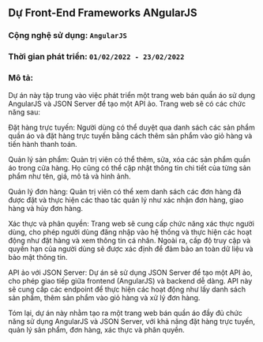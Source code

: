 ## Dự Front-End Frameworks ANgularJS
### Cộng nghệ sử dụng: `AngularJS`
### Thời gian phát triển: `01/02/2022 - 23/02/2022`
### Mô tả:
Dự án này tập trung vào việc phát triển một trang web bán quần áo sử dụng AngularJS và JSON Server để tạo một API ảo. Trang web sẽ có các chức năng sau:

Đặt hàng trực tuyến: Người dùng có thể duyệt qua danh sách các sản phẩm quần áo và đặt hàng trực tuyến bằng cách thêm sản phẩm vào giỏ hàng và tiến hành thanh toán.

Quản lý sản phẩm: Quản trị viên có thể thêm, sửa, xóa các sản phẩm quần áo trong cửa hàng. Họ cũng có thể cập nhật thông tin chi tiết của từng sản phẩm như tên, giá, mô tả và hình ảnh.

Quản lý đơn hàng: Quản trị viên có thể xem danh sách các đơn hàng đã được đặt và thực hiện các thao tác quản lý như xác nhận đơn hàng, giao hàng và hủy đơn hàng.

Xác thực và phân quyền: Trang web sẽ cung cấp chức năng xác thực người dùng, cho phép người dùng đăng nhập vào hệ thống và thực hiện các hoạt động như đặt hàng và xem thông tin cá nhân. Ngoài ra, cấp độ truy cập và quyền hạn của người dùng sẽ được xác định để đảm bảo an toàn dữ liệu và bảo mật thông tin.

API ảo với JSON Server: Dự án sẽ sử dụng JSON Server để tạo một API ảo, cho phép giao tiếp giữa frontend (AngularJS) và backend dễ dàng. API này sẽ cung cấp các endpoint để thực hiện các hoạt động như lấy danh sách sản phẩm, thêm sản phẩm vào giỏ hàng và xử lý đơn hàng.

Tóm lại, dự án này nhằm tạo ra một trang web bán quần áo đầy đủ chức năng sử dụng AngularJS và JSON Server, với khả năng đặt hàng trực tuyến, quản lý sản phẩm, đơn hàng, xác thực và phân quyền.
